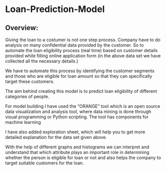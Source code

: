 # Loan-Prediction-Model

## Overview:
Giving the loan to a costumer is not one step process. Company have to do analysis on many confidential data provided by the customer. So to automate the loan eligibility process (real time) based on customer details provided while filling online application form (in the above data set we have collected all the necessary details.) 

We have to automate this process by identifying the customer segments and those who are eligible for loan amount so that they can specifically target these customers.

The aim behind creating this model is to predict loan eligibility of different categories of people.

For model building I have used the “ORANGE” tool which is an open source data visualization and analysis tool, where data mining is done through visual programming or Python scripting. The tool has components for machine learning

I have also added exploration sheet, which will help you to get more detailed explanation for the data set given above.

With the help of different graphs and histograms we can interpret and understand that which attribute  plays an important role in determining whether the person is
eligible for loan or not and also helps the company to target suitable customers for the loan.
